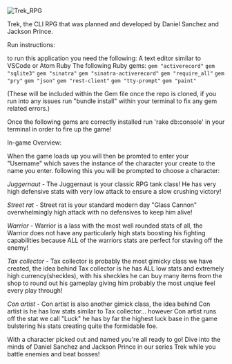![Trek_RPG](https://user-images.githubusercontent.com/47403119/62394632-02ff0780-b52b-11e9-9054-4523606c3a75.png)

Trek, the CLI RPG that was planned and developed by Daniel Sanchez and Jackson Prince.

Run instructions:

to run this application you need the following:
A text editor similar to VSCode or Atom
Ruby
The following Ruby gems:
```gem "activerecord"```
```gem "sqlite3"```
```gem "sinatra"```
```gem "sinatra-activerecord"```
```gem "require_all"```
```gem "pry"```
```gem "json"```
```gem "rest-client"```
```gem "tty-prompt"```
```gem "paint"```

(These will be included within the Gem file once the repo is cloned, if you run into any issues run "bundle install" within your terminal to fix any gem related errors.)

Once the following gems are correctly installed run 'rake db:console' in your terminal in order to fire up the game!



In-game Overview:

When the game loads up you will then be promted to enter your "Username" which saves the instance of the character your create to the name you enter.
following this you will be prompted to choose a character:

 *Juggernaut* - The Juggernaut is your classic RPG tank class! He has very high defensive stats with very low attack to ensure a slow crushing victory!

 *Street rat* - Street rat is your standard modern day "Glass Cannon" overwhelmingly high attack with no defensives to keep him alive!

 *Warrior* - Warrior is a lass with the most well rounded stats of all, the Warrior does not have any particularly high stats boosting his fighting capabilities because ALL of the warriors stats are perfect for staving off the enemy!

 *Tax collector* - Tax collector is probably the most gimicky class we have created, the idea behind Tax collector is he has ALL low stats and extremely high currency(sheckles), with his sheckles he can buy many items from the shop to round out his gameplay giving him probably the most unqiue feel every play through!

*Con artist* - Con artist is also another gimick class, the idea behind Con artist is he has low stats similar to Tax collector... however Con artist runs off the stat we call "Luck" he has by far the highest luck base in the game bulstering his stats creating quite the formidable foe.

With a character picked out and named you're all ready to go! Dive into the minds of Daniel Sanchez and Jackson Prince in our series Trek while you battle enemies and beat bosses!

